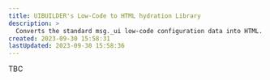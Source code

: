 ```yaml
---
title: UIBUILDER's Low-Code to HTML hydration Library
description: >
  Converts the standard msg._ui low-code configuration data into HTML.
created: 2023-09-30 15:58:31
lastUpdated: 2023-09-30 15:58:36
---
```


TBC
